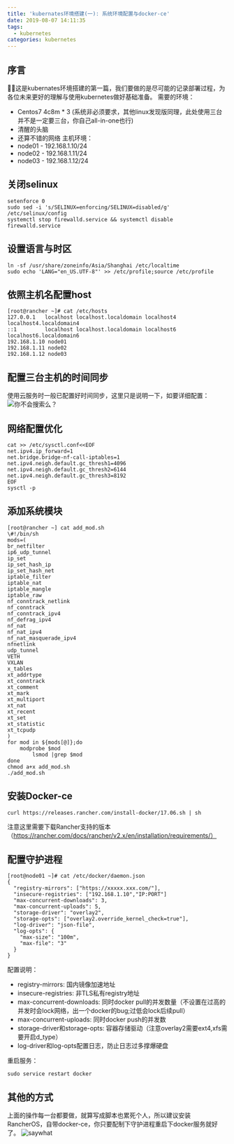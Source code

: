 ```yaml
---
title: 'kubernates环境搭建(一): 系统环境配置与docker-ce'
date: 2019-08-07 14:11:35
tags:
  - kubernetes
categories: kubernetes
---
```


## 序言
这是kubernates环境搭建的第一篇，我们要做的是尽可能的记录部署过程，为各位未来更好的理解与使用kubernetes做好基础准备。
需要的环境：
  * Centos7 4c8m * 3 (系统非必须要求，其他linux发现版同理，此处使用三台并不是一定要三台，你自己all-in-one也行)
  * 清醒的头脑
  * 还算不错的网络
主机环境：
  * node01 - 192.168.1.10/24
  * node02 - 192.168.1.11/24
  * node03 - 192.168.1.12/24
<!--more-->

## 关闭selinux
```shell
setenforce 0
sudo sed -i 's/SELINUX=enforcing/SELINUX=disabled/g' /etc/selinux/config
systemctl stop firewalld.service && systemctl disable firewalld.service
```

## 设置语言与时区
```shell
ln -sf /usr/share/zoneinfo/Asia/Shanghai /etc/localtime
sudo echo 'LANG="en_US.UTF-8"' >> /etc/profile;source /etc/profile
```

## 依照主机名配置host
```shell
[root@rancher ~]# cat /etc/hosts
127.0.0.1   localhost localhost.localdomain localhost4 localhost4.localdomain4
::1         localhost localhost.localdomain localhost6 localhost6.localdomain6
192.168.1.10 node01
192.168.1.11 node02
192.168.1.12 node03
```

## 配置三台主机的时间同步
使用云服务时一般已配置好时间同步，这里只是说明一下，如要详细配置：
![你不会搜索么？](search.jpg)

## 网络配置优化
```shell
cat >> /etc/sysctl.conf<<EOF
net.ipv4.ip_forward=1
net.bridge.bridge-nf-call-iptables=1
net.ipv4.neigh.default.gc_thresh1=4096
net.ipv4.neigh.default.gc_thresh2=6144
net.ipv4.neigh.default.gc_thresh3=8192
EOF
sysctl -p
```

## 添加系统模块
```shell
[root@rancher ~] cat add_mod.sh
\#!/bin/sh
mods=(
br_netfilter
ip6_udp_tunnel
ip_set
ip_set_hash_ip
ip_set_hash_net
iptable_filter
iptable_nat
iptable_mangle
iptable_raw
nf_conntrack_netlink
nf_conntrack
nf_conntrack_ipv4
nf_defrag_ipv4
nf_nat
nf_nat_ipv4
nf_nat_masquerade_ipv4
nfnetlink
udp_tunnel
VETH
VXLAN
x_tables
xt_addrtype
xt_conntrack
xt_comment
xt_mark
xt_multiport
xt_nat
xt_recent
xt_set
xt_statistic
xt_tcpudp
)
for mod in ${mods[@]};do
    modprobe $mod
        lsmod |grep $mod
done
chmod a+x add_mod.sh
./add_mod.sh
```

## 安装Docker-ce
```shell
curl https://releases.rancher.com/install-docker/17.06.sh | sh
```
注意这里需要下载Rancher支持的版本（https://rancher.com/docs/rancher/v2.x/en/installation/requirements/）

## 配置守护进程
```shell
[root@node01 ~]# cat /etc/docker/daemon.json
{
  "registry-mirrors": ["https://xxxxx.xxx.com/"],
  "insecure-registries": ["192.168.1.10","IP:PORT"]
  "max-concurrent-downloads": 3,
  "max-concurrent-uploads": 5,
  "storage-driver": "overlay2",
  "storage-opts": ["overlay2.override_kernel_check=true"],
  "log-driver": "json-file",
  "log-opts": {
    "max-size": "100m",
    "max-file": "3"
  }
}
```
配置说明：
  * registry-mirrors: 国内镜像加速地址
  * insecure-registries: 非TLS私有registry地址
  * max-concurrent-downloads: 同时docker pull的并发数量（不设置在过高的并发时会lock网络，出一个docker的bug;过低会lock后续pull）
  * max-concurrent-uploads: 同时docker push的并发数
  * storage-driver和storage-opts: 容器存储驱动（注意overlay2需要ext4,xfs需要开启d_type）
  * log-driver和log-opts配置日志，防止日志过多撑爆硬盘

重启服务：
```shell
sudo service restart docker
```

## 其他的方式
上面的操作每一台都要做，就算写成脚本也累死个人，所以建议安装RancherOS，自带docker-ce，你只要配制下守护进程重启下docker服务就好了。
![saywhat](saywhat.jpg)